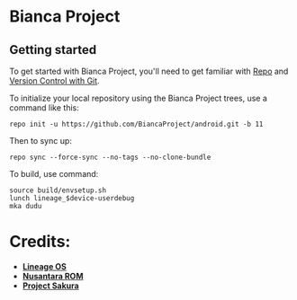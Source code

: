 Bianca Project
==============

Getting started
---------------

To get started with Bianca Project, you'll need to get
familiar with [Repo](https://source.android.com/source/using-repo.html) and [Version Control with Git](https://source.android.com/source/version-control.html).

To initialize your local repository using the Bianca Project trees, use a command like this:
```
repo init -u https://github.com/BiancaProject/android.git -b 11
```
Then to sync up:
```
repo sync --force-sync --no-tags --no-clone-bundle
```

To build, use command:
```
source build/envsetup.sh
lunch lineage_$device-userdebug
mka dudu
```

Credits:
========
 * [**Lineage OS**](https://github.com/LineageOS)
 * [**Nusantara ROM**](https://github.com/Nusantara-ROM)
 * [**Project Sakura**](https://github.com/ProjectSakura)
